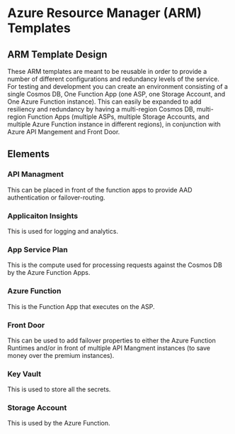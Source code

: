 # Azure Resource Manager (ARM) Templates

## ARM Template Design

These ARM templates are meant to be reusable in order to provide a number of different configurations and redundancy levels of the service. For testing and development you can create an environment consisting of a single Cosmos DB, One Function App (one ASP, one Storage Account, and One Azure Function instance). This can easily be expanded to add resiliency and redundancy by having a multi-region Cosmos DB, multi-region Function Apps (multiple ASPs, multiple Storage Accounts, and multiple Azure Function instance in different regions), in conjunction with Azure API Mangement and Front Door.

## Elements

### API Managment

This can be placed in front of the function apps to provide AAD authentication or failover-routing.

### Applicaiton Insights

This is used for logging and analytics.

### App Service Plan

This is the compute used for processing requests against the Cosmos DB by the Azure Function Apps.

### Azure Function

This is the Function App that executes on the ASP.

### Front Door

This can be used to add failover properties to either the Azure Function Runtimes and/or in front of multiple API Mangment instances (to save money over the premium instances).

### Key Vault

This is used to store all the secrets.

### Storage Account

This is used by the Azure Function.